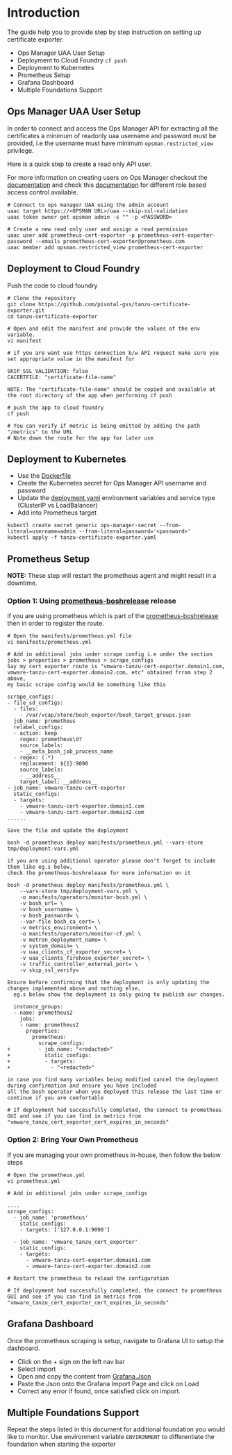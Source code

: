 # Introduction

The guide help you to provide step by step instruction on setting up certificate exporter.

* Ops Manager UAA User Setup
* Deployment to Cloud Foundry `cf push`
* Deployment to Kubernetes
* Prometheus Setup
* Grafana Dashboard
* Multiple Foundations Support

## Ops Manager UAA User Setup

In order to connect and access the Ops Manager API for extracting all the certificates a minimum of readonly uaa username
and password must be provided, i.e the username must have minimum `opsman.restricted_view` privilege.

Here is a quick step to create a read only API user.

For more information on creating users on Ops Manager checkout the [documentation](https://docs.pivotal.io/pivotalcf/2-6/customizing/opsman-users.html) and check
this [documentation](https://docs.pivotal.io/pivotalcf/2-6/opsguide/config-rbac.html) for different role based access control available.

```
# Connect to ops manager UAA using the admin account
uaac target https://<OPSMAN URL>/uaa --skip-ssl-validation
uaac token owner get opsman admin -s "" -p <PASSWORD>

# Create a new read only user and assign a read permission
uaac user add prometheus-cert-exporter -p prometheus-cert-exporter-password --emails prometheus-cert-exporter@prometheus.com
uaac member add opsman.restricted_view prometheus-cert-exporter
```

## Deployment to Cloud Foundry

Push the code to cloud foundry

```
# Clone the repository
git clone https://github.com/pivotal-gss/tanzu-certificate-exporter.git
cd tanzu-certificate-exporter

# Open and edit the manifest and provide the values of the env variable.
vi manifest

# if you are want use https connection b/w API request make sure you set appropriate value in the manifest for

SKIP_SSL_VALIDATION: false
CACERTFILE: "certificate-file-name"

NOTE: The "certificate-file-name" should be copied and available at the root directory of the app when performing cf push

# push the app to cloud foundry
cf push

# You can verify if metric is being emitted by adding the path "/metrics" to the URL
# Note down the route for the app for later use
```

## Deployment to Kubernetes

+ Use the [Dockerfile](./Dockerfile)
+ Create the Kubernetes secret for Ops Manager API username and password
+ Update the [deployment yaml](deployments/kubernetes/tanzu-certificate-exporter.yaml) environment variables and service type (ClusterIP vs LoadBalancer)
+ Add into Prometheus target

```
kubectl create secret generic ops-manager-secret --from-literal=username=admin --from-literal=password='<password>'
kubectl apply -f tanzu-certificate-exporter.yaml
```

## Prometheus Setup

**NOTE:** These step will restart the prometheus agent and might result in a downtime.

### Option 1: Using [prometheus-boshrelease](https://github.com/bosh-prometheus/prometheus-boshrelease) release

if you are using prometheus which is part of the [prometheus-boshrelease](https://github.com/bosh-prometheus/prometheus-boshrelease) then in order to register the route.

```
# Open the manifests/prometheus.yml file
vi manifests/prometheus.yml

# Add in additional jobs under scrape config i.e under the section jobs > properties > prometheus > scrape_configs
Say my cert exporter route is "vmware-tanzu-cert-exporter.domain1.com, vmware-tanzu-cert-exporter.domain2.com, etc" obtained frrom step 2 above,
my basic scrape config would be something like this

scrape_configs:
- file_sd_configs:
  - files:
    - /var/vcap/store/bosh_exporter/bosh_target_groups.json
  job_name: prometheus
  relabel_configs:
  - action: keep
    regex: prometheus\d?
    source_labels:
    - __meta_bosh_job_process_name
  - regex: (.*)
    replacement: ${1}:9090
    source_labels:
    - __address__
    target_label: __address__
- job_name: vmware-tanzu-cert-exporter
  static_configs:
  - targets:
    - vmware-tanzu-cert-exporter.domain1.com
    - vmware-tanzu-cert-exporter.domain2.com
......

Save the file and update the deployment

bosh -d prometheus deploy manifests/prometheus.yml --vars-store tmp/deployment-vars.yml

if you are using additional operator please don't forget to include them like eg.s below,
check the prometheus-boshrelease for more information on it

bosh -d prometheus deploy manifests/prometheus.yml \
    --vars-store tmp/deployment-vars.yml \
    -o manifests/operators/monitor-bosh.yml \
    -v bosh_url= \
    -v bosh_username= \
    -v bosh_password= \
    --var-file bosh_ca_cert= \
    -v metrics_environment= \
    -o manifests/operators/monitor-cf.yml \
    -v metron_deployment_name= \
    -v system_domain= \
    -v uaa_clients_cf_exporter_secret= \
    -v uaa_clients_firehose_exporter_secret= \
    -v traffic_controller_external_port= \
    -v skip_ssl_verify=

Ensure before confirming that the deployment is only updating the changes implemented above and nothing else,
  eg.s below show the deployment is only going to publish our changes.

  instance_groups:
  - name: prometheus2
    jobs:
    - name: prometheus2
      properties:
        prometheus:
          scrape_configs:
+         - job_name: "<redacted>"
+           static_configs:
+           - targets:
+             - "<redacted>"

in case you find many variables being modified cancel the deployment during confirmation and ensure you have included
all the bosh operator when you deployed this release the last time or continue if you are comfortable

# If deployment had successfully completed, the connect to prometheus GUI and see if you can find in metrics from
"vmware_tanzu_cert_exporter_cert_expires_in_seconds"
```

### Option 2: Bring Your Own Prometheus

If you are managing your own prometheus in-house, then follow the below steps

```
# Open the prometheus.yml
vi prometheus.yml

# Add in additional jobs under scrape_configs

....
scrape_configs:
  - job_name: 'prometheus'
    static_configs:
    - targets: ['127.0.0.1:9090']

  - job_name: 'vmware_tanzu_cert_exporter'
    static_configs:
    - targets:
      - vmware-tanzu-cert-exporter.domain1.com
      - vmware-tanzu-cert-exporter.domain2.com

# Restart the prometheus to reload the configuration

# If deployment had successfully completed, the connect to prometheus GUI and see if you can find in metrics from
"vmware_tanzu_cert_exporter_cert_expires_in_seconds"
```

## Grafana Dashboard

Once the prometheus scraping is setup, navigate to Grafana UI to setup the dashboard.

+ Click on the + sign on the left nav bar
+ Select import
+ Open and copy the content from [Grafana.Json](https://github.com/pivotal-gss/tanzu-certificate-exporter/blob/master/resources/Grafana.json)
+ Paste the Json onto the Grafana Import Page and click on Load
+ Correct any error if found, once satisfied click on import.

## Multiple Foundations Support

Repeat the steps listed in this document for additional foundation you would like to monitor. Use environment variable `ENVIRONMENT` to differentiate the foundation when starting the exporter
